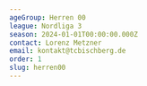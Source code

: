 ```yaml
---
ageGroup: Herren 00
league: Nordliga 3
season: 2024-01-01T00:00:00.000Z
contact: Lorenz Metzner
email: kontakt@tcbischberg.de
order: 1
slug: herren00
---
```


